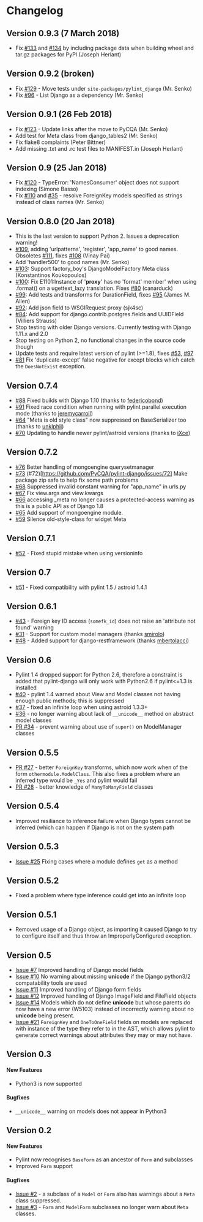 # Changelog

## Version 0.9.3 (7 March 2018)

* Fix [#133](https://github.com/PyCQA/pylint-django/issues/133) and
  [#134](https://github.com/PyCQA/pylint-django/issues/134) by including
  package data when building wheel and tar.gz packages for PyPI (Joseph Herlant)


## Version 0.9.2 (broken)

* Fix [#129](https://github.com/PyCQA/pylint-django/issues/129) -
  Move tests under `site-packages/pylint_django` (Mr. Senko)
* Fix [#96](https://github.com/PyCQA/pylint-django/issues/96) -
  List Django as a dependency (Mr. Senko)


## Version 0.9.1 (26 Feb 2018)

* Fix [#123](https://github.com/PyCQA/pylint-django/issues/123) -
  Update links after the move to PyCQA (Mr. Senko)
* Add test for Meta class from django_tables2 (Mr. Senko)
* Fix flake8 complaints (Peter Bittner)
* Add missing .txt and .rc test files to MANIFEST.in (Joseph Herlant)

## Version 0.9 (25 Jan 2018)

* Fix [#120](https://github.com/PyCQA/pylint-django/issues/120) -
  TypeError: 'NamesConsumer' object does not support indexing (Simone Basso)
* Fix [#110](https://github.com/PyCQA/pylint-django/issues/120) and
  [#35](https://github.com/PyCQA/pylint-django/issues/120) - resolve
  ForeignKey models specified as strings instead of class names (Mr. Senko)

## Version 0.8.0 (20 Jan 2018)

* This is the last version to support Python 2. Issues a deprecation warning!
* [#109](http://github.com/PyCQA/pylint-django/pull/109),
  adding 'urlpatterns', 'register', 'app_name' to good names. Obsoletes
  [#111](http://github.com/PyCQA/pylint-django/pull/111), fixes
  [#108](http://github.com/PyCQA/pylint-django/issues/108)
  (Vinay Pai)
* Add 'handler500' to good names (Mr. Senko)
* [#103](http://github.com/PyCQA/pylint-django/pull/103):
  Support factory_boy's DjangoModelFactory Meta class (Konstantinos Koukopoulos)
* [#100](https://github.com/PyCQA/pylint-django/pull/100):
  Fix E1101:Instance of '__proxy__' has no 'format' member' when using .format()
  on a ugettext_lazy translation. Fixes
  [#80](https://github.com/PyCQA/pylint-django/issues/80) (canarduck)
* [#99](https://github.com/PyCQA/pylint-django/pull/99):
  Add tests and transforms for DurationField, fixes
  [#95](https://github.com/PyCQA/pylint-django/issues/95) (James M. Allen)
* [#92](https://github.com/PyCQA/pylint-django/pull/92):
  Add json field to WSGIRequest proxy (sjk4sc)
* [#84](https://github.com/PyCQA/pylint-django/pull/84):
  Add support for django.contrib.postgres.fields and UUIDField (Villiers Strauss)
* Stop testing with older Django versions. Currently testing with Django 1.11.x and 2.0
* Stop testing on Python 2, no functional changes in the source code though
* Update tests and require latest version of pylint (>=1.8), fixes
  [#53](https://github.com/PyCQA/pylint-django/issues/53),
  [#97](https://github.com/PyCQA/pylint-django/issues/97)
* [#81](https://github.com/PyCQA/pylint-django/issues/81) Fix 'duplicate-except' false negative
  for except blocks which catch the `DoesNotExist` exception.

## Version 0.7.4
* [#88](https://github.com/PyCQA/pylint-django/pull/88) Fixed builds with Django 1.10 (thanks to [federicobond](https://github.com/federicobond))
* [#91](https://github.com/PyCQA/pylint-django/pull/91) Fixed race condition when running with pylint parallel execution mode (thanks to [jeremycarroll](https://github.com/jeremycarroll))
* [#64](https://github.com/PyCQA/pylint-django/issues/64) "Meta is old style class" now suppressed on BaseSerializer too (thanks to [unklphil](https://github.com/unklphil))
* [#70](https://github.com/PyCQA/pylint-django/pull/70) Updating to handle newer pylint/astroid versions (thanks to [iXce](https://github.com/iXce))

## Version 0.7.2
* [#76](https://github.com/PyCQA/pylint-django/pull/76) Better handling of mongoengine querysetmanager
* [#73](https://github.com/PyCQA/pylint-django/pull/73) (#72)[https://github.com/PyCQA/pylint-django/issues/72] Make package zip safe to help fix some path problems
* [#68](https://github.com/PyCQA/pylint-django/pull/68) Suppressed invalid constant warning for "app_name" in urls.py
* [#67](https://github.com/PyCQA/pylint-django/pull/67) Fix view.args and view.kwargs
* [#66](https://github.com/PyCQA/pylint-django/issues/66) accessing _meta no longer causes a protected-access warning as this is a public API as of Django 1.8
* [#65](https://github.com/PyCQA/pylint-django/pull/65) Add support of mongoengine module.
* [#59](https://github.com/PyCQA/pylint-django/pull/59) Silence old-style-class for widget Meta

## Version 0.7.1
* [#52](https://github.com/PyCQA/pylint-django/issues/52) - Fixed stupid mistake when using versioninfo

## Version 0.7
* [#51](https://github.com/PyCQA/pylint-django/issues/51) - Fixed compatibility with pylint 1.5 / astroid 1.4.1

## Version 0.6.1
* [#43](https://github.com/PyCQA/pylint-django/issues/43) - Foreign key ID access (`somefk_id`) does not raise an 'attribute not found' warning
* [#31](https://github.com/PyCQA/pylint-django/issues/31) - Support for custom model managers (thanks [smirolo](https://github.com/smirolo))
* [#48](https://github.com/PyCQA/pylint-django/pull/48) - Added support for django-restframework (thanks [mbertolacci](https://github.com/mbertolacci))

## Version 0.6
* Pylint 1.4 dropped support for Python 2.6, therefore a constraint is added that pylint-django will only work with Python2.6 if pylint<=1.3 is installed
* [#40](https://github.com/PyCQA/pylint-django/issues/40) - pylint 1.4 warned about View and Model classes not having enough public methods; this is suppressed
* [#37](https://github.com/PyCQA/pylint-django/issues/37) - fixed an infinite loop when using astroid 1.3.3+
* [#36](https://github.com/PyCQA/pylint-django/issues/36) - no longer warning about lack of `__unicode__` method on abstract model classes
* [PR #34](https://github.com/PyCQA/pylint-django/pull/34) - prevent warning about use of `super()` on ModelManager classes

## Version 0.5.5
* [PR #27](https://github.com/PyCQA/pylint-django/pull/27) - better `ForeignKey` transforms, which now work when of the form `othermodule.ModelClass`. This also fixes a problem where an inferred type would be `_Yes` and pylint would fail
* [PR #28](https://github.com/PyCQA/pylint-django/pull/28) - better knowledge of `ManyToManyField` classes

## Version 0.5.4
* Improved resiliance to inference failure when Django types cannot be inferred (which can happen if Django is not on the system path

## Version 0.5.3
* [Issue #25](https://github.com/PyCQA/pylint-django/issues/25) Fixing cases where a module defines `get` as a method

## Version 0.5.2
* Fixed a problem where type inference could get into an infinite loop

## Version 0.5.1

* Removed usage of a Django object, as importing it caused Django to try to configure itself and thus throw an ImproperlyConfigured exception.

## Version 0.5

* [Issue #7](https://github.com/PyCQA/pylint-django/issues/7)
Improved handling of Django model fields
* [Issue #10](https://github.com/PyCQA/pylint-django/issues/10)
No warning about missing __unicode__ if the Django python3/2 compatability tools are used
* [Issue #11](https://github.com/PyCQA/pylint-django/issues/11)
Improved handling of Django form fields
* [Issue #12](https://github.com/PyCQA/pylint-django/issues/12)
Improved handling of Django ImageField and FileField objects
* [Issue #14](https://github.com/PyCQA/pylint-django/issues/14)
Models which do not define __unicode__ but whose parents do now have a new error (W5103)
instead of incorrectly warning about no __unicode__ being present.
* [Issue #21](https://github.com/PyCQA/pylint-django/issues/21)
`ForeignKey` and `OneToOneField` fields on models are replaced with instance of the type
they refer to in the AST, which allows pylint to generate correct warnings about attributes
they may or may not have.


## Version 0.3

#### New Features

* Python3 is now supported

#### Bugfixes

* `__unicode__` warning on models does not appear in Python3


## Version 0.2

#### New Features

* Pylint now recognises `BaseForm` as an ancestor of `Form` and subclasses
* Improved `Form` support

#### Bugfixes

* [Issue #2](https://github.com/PyCQA/pylint-django/issues/2) - a subclass of a `Model` or `Form` also has
warnings about a `Meta` class suppressed.
* [Issue #3](https://github.com/PyCQA/pylint-django/issues/3) - `Form` and `ModelForm` subclasses no longer
warn about `Meta` classes.
